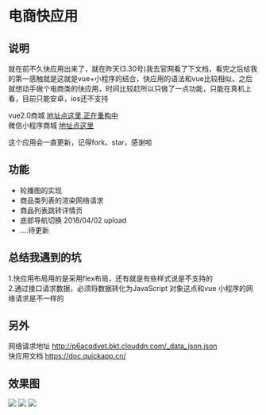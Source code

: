 # 电商快应用


## 说明
就在前不久快应用出来了，就在昨天(3.30号)我去官网看了下文档，看完之后给我的第一感触就是这就是vue+小程序的结合，快应用的语法和vue比较相似，之后就想动手做个电商类的快应用，时间比较赶所以只做了一点功能，只能在真机上看，目前只能安卓，ios还不支持

vue2.0商城   [地址点这里,正在重构中](https://github.com/Mynameisfwk/wechat-app-vivo)<br>
微信小程序商城  [地址点这里](https://github.com/Mynameisfwk/wechat-app-vivo)<br>

这个应用会一直更新，记得fork、star，感谢啦

## 功能
* 轮播图的实现
* 商品类列表的渲染网络请求
* 商品列表跳转详情页
* 底部导航切换 2018/04/02 upload
* ....待更新


## 总结我遇到的坑<br>

1.快应用布局用的是采用flex布局，还有就是有些样式说是不支持的<br>
2.通过接口请求数据，必须将数据转化为JavaScript 对象这点和vue 小程序的网络请求是不一样的<br>

## 另外
网络请求地址 http://p6acqdvet.bkt.clouddn.com/_data_json.json <br>
快应用文档 https://doc.quickapp.cn/

## 效果图
![](http://p6i59meab.bkt.clouddn.com/1CF76AF09CE03A439F0867690D29C1A6_gaitubao_com_360x640.jpg)
![](http://p6i59meab.bkt.clouddn.com/37221278C2EE6F50211B214A00E6A805_gaitubao_com_360x640.jpg)
![](http://p6i59meab.bkt.clouddn.com/A1FCBD3A17275401B8AB55D823B77ABD_gaitubao_com_360x640.jpg)
